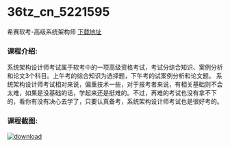 # 36tz_cn_5221595
希赛软考-高级系统架构师
[下载地址](http://www.36tz.cn/article/5221595 "下载地址")
### 课程介绍:
系统架构设计师考试属于软考中的一项高级资格考试，考试分综合知识、案例分析和论文3个科目。上午考的综合知识为选择题，下午考的试案例分析和论文题。
系统架构设计师考试相对来说，偏重技术一些，对于报考者来说，有相关基础则不会太难，如果是没基础的话，学起来还是挺难的。不过，再难的考试也没有拿不下的，看你有没有决心去学了，只要认真备考，系统架构设计师考试也是很好考的。

### 课程截图:
[![download](http://36tz.cn/muke_img/2021_11_2-22.png "下载地址")](http://www.36tz.cn "下载地址")
